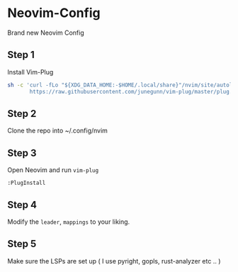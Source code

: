 # Neovim-Config
Brand new Neovim Config

## Step 1

Install Vim-Plug

```bash
sh -c 'curl -fLo "${XDG_DATA_HOME:-$HOME/.local/share}"/nvim/site/autoload/plug.vim --create-dirs \
       https://raw.githubusercontent.com/junegunn/vim-plug/master/plug.vim'
```

## Step 2

Clone the repo into ~/.config/nvim


## Step 3

Open Neovim and run `vim-plug`

```
:PlugInstall
```

## Step 4

Modify the `leader`, `mappings` to your liking.

## Step 5

Make sure the LSPs are set up ( I use pyright, gopls, rust-analyzer etc .. )


